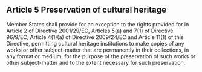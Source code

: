 ## Article 5 Preservation of cultural heritage

Member States shall provide for an exception to the rights provided for in Article 2 of Directive 2001/29/EC, Articles 5(a) and 7(1) of Directive 96/9/EC, Article 4(1)(a) of Directive 2009/24/EC and Article 11(1) of this Directive, permitting cultural heritage institutions to make copies of any works or other subject-matter that are permanently in their collections, in any format or medium, for the purpose of the preservation of such works or other subject-matter and to the extent necessary for such preservation.
